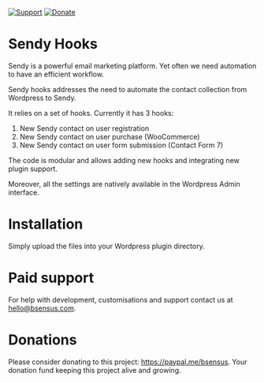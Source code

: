 [![Support](https://img.shields.io/badge/paid%20support-hello%40bsensus.com-blue)](mailto:hello@bsensus.com) [![Donate](https://img.shields.io/badge/Donate-PayPal-green.svg)](https://paypal.me/bsensus)

# Sendy Hooks
Sendy is a powerful email marketing platform. Yet often we need automation to have an efficient workflow.

Sendy hooks addresses the need to automate the contact collection from Wordpress to Sendy.

It relies on a set of hooks. Currently it has 3 hooks:
1) New Sendy contact on user registration
2) New Sendy contact on user purchase (WooCommerce)
3) New Sendy contact on user form submission (Contact Form 7)

The code is modular and allows adding new hooks and integrating new plugin support.

Moreover, all the settings are natively available in the Wordpress Admin interface.

# Installation

Simply upload the files into your Wordpress plugin directory.

# Paid support

For help with development, customisations and support contact us at hello@bsensus.com.

# Donations

Please consider donating to this project: https://paypal.me/bsensus. Your donation fund keeping this project alive and growing.
